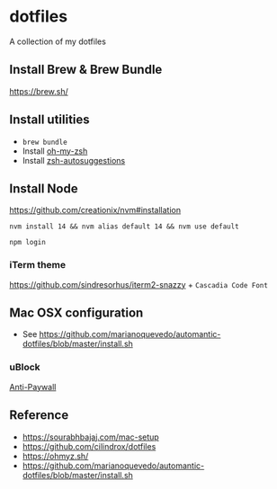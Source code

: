 # dotfiles
A collection of my dotfiles

## Install Brew & Brew Bundle
https://brew.sh/

## Install utilities

- `brew bundle`
- Install [oh-my-zsh](https://github.com/ohmyzsh/ohmyzsh#basic-installation) 
- Install [zsh-autosuggestions](https://github.com/zsh-users/zsh-autosuggestions/blob/master/INSTALL.md#oh-my-zsh)


## Install Node
https://github.com/creationix/nvm#installation

`nvm install 14 && nvm alias default 14 && nvm use default`

`npm login`

### iTerm theme
https://github.com/sindresorhus/iterm2-snazzy + `Cascadia Code Font`

## Mac OSX configuration
- See https://github.com/marianoquevedo/automantic-dotfiles/blob/master/install.sh

### uBlock
[Anti-Paywall](https://raw.githubusercontent.com/llacb47/miscfilters/master/antipaywall.txt)

## Reference
- https://sourabhbajaj.com/mac-setup
- https://github.com/cilindrox/dotfiles
- https://ohmyz.sh/
- https://github.com/marianoquevedo/automantic-dotfiles/blob/master/install.sh
